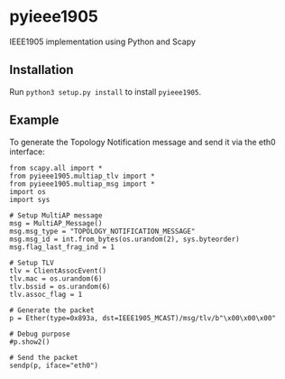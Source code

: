# pyieee1905
IEEE1905 implementation using Python and Scapy

## Installation

Run `python3 setup.py install` to install `pyieee1905`.

## Example

To generate the Topology Notification message and send it via the eth0 interface:

```
from scapy.all import *
from pyieee1905.multiap_tlv import *
from pyieee1905.multiap_msg import *
import os
import sys

# Setup MultiAP message
msg = MultiAP_Message()
msg.msg_type = "TOPOLOGY_NOTIFICATION_MESSAGE"
msg.msg_id = int.from_bytes(os.urandom(2), sys.byteorder)
msg.flag_last_frag_ind = 1

# Setup TLV
tlv = ClientAssocEvent()
tlv.mac = os.urandom(6)
tlv.bssid = os.urandom(6)
tlv.assoc_flag = 1

# Generate the packet
p = Ether(type=0x893a, dst=IEEE1905_MCAST)/msg/tlv/b"\x00\x00\x00"

# Debug purpose
#p.show2()

# Send the packet
sendp(p, iface="eth0")
```


